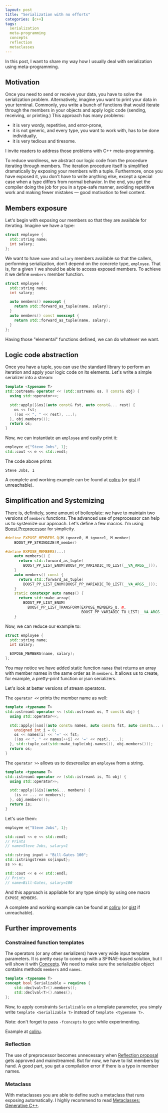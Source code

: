 ```yaml
---
layout: post
title: "Serialization with no efforts"
categories: [c++]
tags:
  serialization
  meta-programming
  concepts
  reflection
  metaclasses
---
```


In this post, I want to share my way how I usually deal with serialization using meta-programming.

## Motivation

Once you need to send or receive your data, you have to solve the serialization problem. Alternatively, imagine you want to print your data in your terminal. Commonly, you write a bunch of functions that would iterate through the members in your objects and apply logic code (sending, receiving, or printing.) This approach has many problems:
- it is very wordy, repetitive, and error-prone,
- it is not generic, and every type, you want to work with, has to be done individually,
- it is very tedious and tiresome.

I invite readers to address those problems with C++ meta-programming.

To reduce wordiness, we abstract our logic code from the procedure iterating through members.
The iteration procedure itself is simplified dramatically by exposing your members with a tuple.
Furthermore, once you have exposed it, you don't have to write anything else, except a special case when a type differs from normal behavior.
In the end, you get the compiler doing the job for you in a type-safe manner, avoiding repetitive work and making fewer mistakes — good motivation to feel content.

## Members exposure

Let's begin with exposing our members so that they are available for iterating. Imagine we have a type:

```c++
struct employee {
  std::string name;
  int salary;
};
```

We want to have `name` and `salary` members available so that the callers, performing serialization, don't depend on the concrete type, `employee`. That is, for a given `T` we should be able to access exposed members. To achieve it we define `members` member function.

```c++
struct employee {
  std::string name;
  int salary;

  auto members() noexcept {
    return std::forward_as_tuple(name, salary);
  }
  auto members() const noexcept {
    return std::forward_as_tuple(name, salary);
  }
};
```

Having those "elemental" functions defined, we can do whatever we want.

## Logic code abstraction

Once you have a tuple, you can use the standard library to perform an iteration and apply your logic code on its elements.
Let's write a simple serializer into a stream:


```c++
template <typename T>
std::ostream& operator << (std::ostream& os, T const& obj) {
  using std::operator<<;

  std::apply([&os](auto const& fst, auto const&... rest) {
    os << fst;
    ((os << ", " << rest), ...);
  }, obj.members());
  return os;
}
```
    
Now, we can instantiate an `employee` and easily print it:

```c++
employee e{"Steve Jobs", 1};
std::cout << e << std::endl;
```

The code above prints

```
Steve Jobs, 1
```

A complete and working example can be found at [coliru](https://coliru.stacked-crooked.com/a/6fa729e7f39ec041) (or [gist](https://gist.github.com/deni64k/6077048dba21f92b7b70d3f1c614462d) if unreachable).

## Simplification and Systemizing

There is, definitely, some amount of boilerplate: we have to maintain two versions of `members` functions. The advanced use of preprocessor can help us to systemize our approach. Let's define a few macros. I'm using [Boost.Preprocessor](https://www.boost.org/doc/libs/1_67_0/libs/preprocessor/doc/index.html) for simplicity.

```c++
#define EXPOSE_MEMBERS_Q(M_ignore0, M_ignore1, M_member)                        \
    BOOST_PP_STRINGIZE(M_member)

#define EXPOSE_MEMBERS(...)                                                     \
    auto members() {                                                            \
      return std::forward_as_tuple(                                             \
        BOOST_PP_LIST_ENUM(BOOST_PP_VARIADIC_TO_LIST(__VA_ARGS__)));            \
    }                                                                           \
    auto members() const {                                                      \
      return std::forward_as_tuple(                                             \
        BOOST_PP_LIST_ENUM(BOOST_PP_VARIADIC_TO_LIST(__VA_ARGS__)));            \
    }                                                                           \
    static constexpr auto names() {                                             \
      return std::make_array(                                                   \
        BOOST_PP_LIST_ENUM(                                                     \
          BOOST_PP_LIST_TRANSFORM(EXPOSE_MEMBERS_Q, @,                          \
                                  BOOST_PP_VARIADIC_TO_LIST(__VA_ARGS__))));    \
    }
```

Now, we can reduce our example to:

```c++
struct employee {
  std::string name;
  int salary;

  EXPOSE_MEMBERS(name, salary);
};
```

You may notice we have added static function `names` that returns an array with member names in the same order as in `members`. It allows us to create, for example, a pretty-print function or json serializers.

Let's look at better versions of stream operators.

The `operator <<` prints the member name as well:

```c++
template <typename T>
std::ostream& operator << (std::ostream& os, T const& obj) {
  using std::operator<<;

  std::apply([&os](auto const& names, auto const& fst, auto const&... rest) {
    unsigned int i = 0;
    os << names[i] << '=' << fst;
    ((os << ", " << names[++i] << '=' << rest), ...);
  }, std::tuple_cat(std::make_tuple(obj.names()), obj.members()));
  return os;
}
```

The `operator >>` allows us to deserealize an `employee` from a string.

```c++
template <typename T>
std::istream& operator >> (std::istream& is, T& obj) {
  using std::operator>>;

  std::apply([&is](auto&... members) {
    (is >> ... >> members);
  }, obj.members());
  return is;
}
```

Let's use them:

```c++
employee e{"Steve Jobs", 1};

std::cout << e << std::endl;
// Prints
// name=Steve Jobs, salary=1

std::string input = "Bill-Gates 100";
std::istringstream ss{input};
ss >> e;

std::cout << e << std::endl;
// Prints
// name=Bill-Gates, salary=100
```

And this approach is appliable for any type simply by using one macro `EXPOSE_MEMBERS`.

A complete and working example can be found at [coliru](https://coliru.stacked-crooked.com/a/b49d8f542292e1b5) (or [gist](https://gist.github.com/deni64k/2e118d8274df6d46d990ff2511152a16) if unreachable).

## Further improvements

### Constrained function templates

The operators (or any other serializers) have very wide input template parameters. It is pretty easy to come up with a SFINAE-based solution, but I will show it with [Concepts](https://en.cppreference.com/w/cpp/language/constraints). We need to make sure the serializable object contains methods `members` and `names`.

```c++
template <typename T>
concept bool Serializable = requires {
    std::declval<T>().members();
    std::declval<T>().names();
};
```

Now, to apply constraints `Serializable` on a template parameter, you simply write `template <Serializable T>` instead of `template <typename T>`.

Note: don't forget to pass `-fconcepts` to gcc while experimenting.

Example at [coliru](https://coliru.stacked-crooked.com/a/e14667e07cc67d9c).

### Reflection

The use of preprocessor becomes unnecessary when [Reflection proposal](http://www.open-std.org/jtc1/sc22/wg21/docs/papers/2017/p0194r3.html) gets approved and mainstreamed. But for now, we have to list members by hand. A good part, you get a compilation error if there is a typo in member names.

### Metaclass

With metaclasses you are able to define such a metaclass that runs exposing automatically. I highly recommend to read [Metaclasses: Generative C++](http://www.open-std.org/jtc1/sc22/wg21/docs/papers/2018/p0707r3.pdf).
